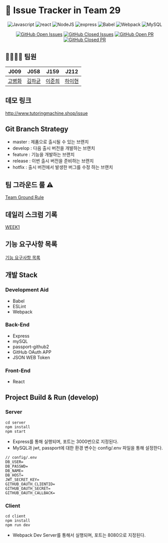 # 📌 Issue Tracker in Team 29

<div align="center">
   
![Javascript](https://img.shields.io/badge/JavaScript-ES6+-yellow?logo=javascript)
![react](https://img.shields.io/badge/react-17.0.1cf?logo=react)
![NodeJS](https://img.shields.io/badge/node.js-v14.5.0-green?logo=node.js)
![express](https://img.shields.io/badge/Express-4.16.1-skyblue?logo=Node.js)
![Babel](https://img.shields.io/badge/@babel/core-7.12.3-yellow?logo=babel) 
![Webpack](https://img.shields.io/badge/Webpack-5.3.1-blue?logo=Webpack) 
![MySQL](https://img.shields.io/badge/MySQL-v5.7.32-blue?logo=mysql)

[![GitHub Open Issues](https://img.shields.io/github/issues-raw/boostcamp-2020/IssueTracker-29?color=green)](https://github.com/boostcamp-2020/IssueTracker-29/issues)
[![GitHub Closed Issues](https://img.shields.io/github/issues-closed-raw/boostcamp-2020/IssueTracker-29?color=red)](https://github.com/boostcamp-2020/IssueTracker-29/issues)
[![GitHub Open PR](https://img.shields.io/github/issues-pr-raw/boostcamp-2020/IssueTracker-29?color=green)](https://github.com/boostcamp-2020/IssueTracker-29/issues)
[![GitHub Closed PR](https://img.shields.io/github/issues-pr-closed-raw/boostcamp-2020/IssueTracker-29?color=red)](https://github.com/boostcamp-2020/IssueTracker-29/issues)

</div>

## 🏃‍♀️🏃‍♂️ 팀원

|   J009   |   J058   |   J159   |   J212   |
| -------- | -------- | -------- | -------- |
|  [고병화](https://github.com/bbbyung2)   |  [김하균](https://github.com/hagyun93)   |  [이준희](https://github.com/GodDrinkTeJAVA)   |  [하이현](https://github.com/hyh1016)   |

## 데모 링크
http://www.tutoringmachine.shop/issue

## Git Branch Strategy

* master : 제품으로 출시될 수 있는 브랜치
* develop : 다음 출시 버전을 개발하는 브랜치
* feature : 기능을 개발하는 브랜치
* release : 이번 출시 버전을 준비하는 브랜치
* hotfix : 출시 버전에서 발생한 버그를 수정 하는 브랜치

## 팀 그라운드 룰 ⚠️

[Team Ground Rule](https://github.com/boostcamp-2020/IssueTracker-29/wiki/%5BGROUP-29%5D-Team-Groud-Rule)


## 데일리 스크럼 기록

[WEEK1](https://github.com/boostcamp-2020/IssueTracker-29/wiki/%5BWEEK1%5D-%EB%8D%B0%EC%9D%BC%EB%A6%AC-%EC%8A%A4%ED%81%AC%EB%9F%BC-%EA%B8%B0%EB%A1%9D)

## 기능 요구사항 목록

[기능 요구사항 목록](https://github.com/boostcamp-2020/IssueTracker-29/wiki/%EA%B8%B0%EB%8A%A5-%EC%9A%94%EA%B5%AC%EC%82%AC%ED%95%AD-%EB%AA%A9%EB%A1%9D)

## 개발 Stack

### Development Aid
* Babel
* ESLint
* Webpack

### Back-End
* Express
* mySQL
* passport-github2
* GitHub OAuth APP
* JSON WEB Token

### Front-End
* React

## Project Build & Run (develop)

### Server
```
cd server
npm install
npm start
```

- Express를 통해 실행되며, 포트는 3000번으로 지정된다.
- MySQL과 jwt, passport에 대한 환경 변수는 config/.env 파일을 통해 설정한다.
```
// config/.env
DB_USER=
DB_PASSWD=
DB_NAME=
DB_HOST=
JWT_SECRET_KEY=
GITHUB_OAUTH_CLIENTID=
GITHUB_OAUTH_SECRET=
GITHUB_OAUTH_CALLBACK=
```

### Client
```
cd client
npm install
npm run dev
```

- Webpack Dev Server를 통해서 실행되며, 포트는 8080으로 지정된다.
